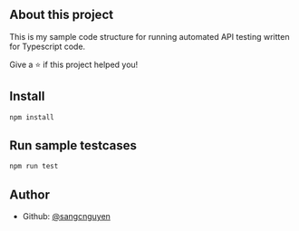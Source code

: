 ## About this project
This is my sample code structure for running automated API testing written for Typescript code.

Give a ⭐️ if this project helped you!


## Install

```sh
npm install
```

## Run sample testcases

```sh
npm run test
```

## Author

* Github: [@sangcnguyen](https://github.com/sangcnguyen)
